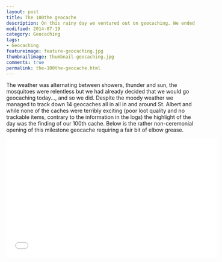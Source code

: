 ```yaml
---
layout: post  
title: The 100the geocache
description: On this rainy day we ventured out on geocaching. We ended up finding 14 geocaches, in the process breaking the 100 cache mark.   
modified: 2014-07-19
category: Geocaching
tags:
- Geocaching
featureimage: feature-geocaching.jpg
thumbnailimage: thumbnail-geocaching.jpg
comments: true 
permalink: the-100the-geocache.html
--- 
```

<p>The weather was alternating between showers, thunder and sun, the mosquitoes were relentless but we had already decided that we would go geocaching today..., and so we did. Despite the moody weather we managed to track down 14 geocaches all in all in and around St. Albert and while none of the caches were terribly exciting (poor loot quality and no trackable items, contrary to the information in the logs) the highlight of the day was the finding of our 100th cache. Below is the rather non-ceremonial opening of this milestone geocache requiring a fair bit of elbow grease.</p>

<p>
<iframe width="560" height="315" src="//www.youtube.com/embed/eCHT4MmwYRY" frameborder="0" allowfullscreen></iframe>
</p>